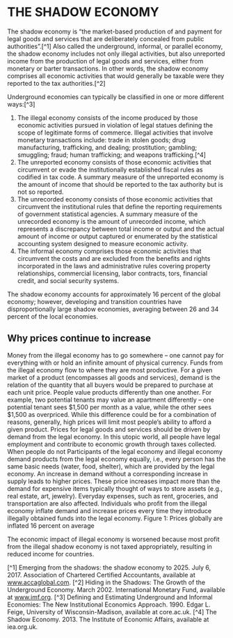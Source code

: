 # THE SHADOW ECONOMY
The shadow economy is “the market-based production of and payment for legal goods and services that are deliberately concealed from public authorities”.[^1]  Also called the underground, informal, or parallel economy, the shadow economy includes not only illegal activities, but also unreported income from the production of legal goods and services, either from monetary or barter transactions. In other words, the shadow economy comprises all economic activities that would generally be taxable were they reported to the tax authorities.[^2]

Underground economies can typically be classified in one or more different ways:[^3]
1. The illegal economy consists of the income produced by those economic activities pursued in violation of legal statues defining the scope of legitimate forms of commerce. Illegal activities that involve monetary transactions include: trade in stolen goods; drug manufacturing, trafficking, and dealing; prostitution; gambling; smuggling; fraud; human trafficking; and weapons trafficking.[^4]
2.	The unreported economy consists of those economic activities that circumvent or evade the institutionally established fiscal rules as codified in tax code. A summary measure of the unreported economy is the amount of income that should be reported to the tax authority but is not so reported.
3.	The unrecorded economy consists of those economic activities that circumvent the institutional rules that define the reporting requirements of government statistical agencies. A summary measure of the unrecorded economy is the amount of unrecorded income, which represents a discrepancy between total income or output and the actual amount of income or output captured or enumerated by the statistical accounting system designed to measure economic activity.
4.	The informal economy comprises those economic activities that circumvent the costs and are excluded from the benefits and rights incorporated in the laws and administrative rules covering property relationships, commercial licensing, labor contracts, tors, financial credit, and social security systems.

The shadow economy accounts for approximately 16 percent of the global economy; however, developing and transition countries have disproportionally large shadow economies, averaging between 26 and 34 percent of the local economies.

## Why prices continue to increase
Money from the illegal economy has to go somewhere – one cannot pay for everything with or hold an infinite amount of physical currency. Funds from the illegal economy flow to where they are most productive.
For a given market of a product (encompasses all goods and services), demand is the relation of the quantity that all buyers would be prepared to purchase at each unit price. People value products differently than one another. For example, two potential tenants may value an apartment differently – one potential tenant sees $1,500 per month as a value, while the other sees $1,500 as overpriced. While this difference could be for a combination of reasons, generally, high prices will limit most people’s ability to afford a given product.
Prices for legal goods and services should be driven by demand from the legal economy. In this utopic world, all people have legal employment and contribute to economic growth through taxes collected. When people do not 
Participants of the legal economy and illegal economy demand products from the legal economy equally, i.e., every person has the same basic needs (water, food, shelter), which are provided by the legal economy. An increase in demand without a corresponding increase in supply leads to higher prices. These price increases impact more than the demand for expensive items typically thought of ways to store assets (e.g., real estate, art, jewelry). Everyday expenses, such as rent, groceries, and transportation are also affected. Individuals who profit from the illegal economy inflate demand and increase prices every time they introduce illegally obtained funds into the legal economy.
Figure 1: Prices globally are inflated 16 percent on average
 
The economic impact of illegal economy is worsened because most profit from the illegal shadow economy is not taxed appropriately, resulting in reduced income for countries.





[^1] Emerging from the shadows: the shadow economy to 2025. July 6, 2017. Association of Chartered Certified Accountants, available at www.accaglobal.com.
[^2] Hiding in the Shadows: The Growth of the Underground Economy. March 2002. International Monetary Fund, available at www.imf.org.
[^3] Defining and Estimating Underground and Informal Economies: The New Institutional Economics Approach. 1990. Edgar L. Feige, University of Wisconsin-Madison, available at core.ac.uk. 
[^4] The Shadow Economy. 2013. The Institute of Economic Affairs, available at iea.org.uk.
